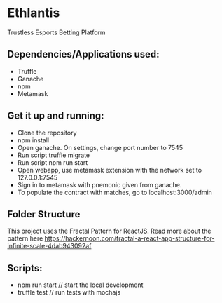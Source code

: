 # Ethlantis
Trustless Esports Betting Platform

## Dependencies/Applications used:
  * Truffle
  * Ganache
  * npm
  * Metamask
   
## Get it up and running:
  - Clone the repository
  - npm install
  - Open ganache. On settings, change port number to 7545
  - Run script truffle migrate
  - Run script npm run start
  - Open webapp, use metamask extension with the network set to 127.0.0.1:7545 
  - Sign in to metamask with pnemonic given from ganache.
  - To populate the contract with matches, go to localhost:3000/admin
  
## Folder Structure
 This project uses the Fractal Pattern for ReactJS. Read more about the pattern here 
 https://hackernoon.com/fractal-a-react-app-structure-for-infinite-scale-4dab943092af
  
## Scripts:
  - npm run start // start the local development
  - truffle test  // run tests with mochajs
